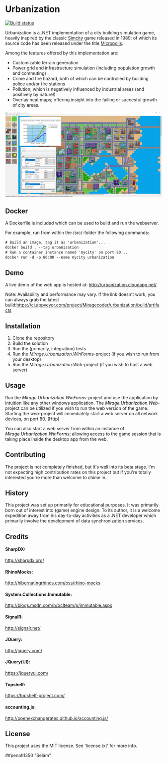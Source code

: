 # Urbanization

[![Build status](https://ci.appveyor.com/api/projects/status/ala0uiruj1s644pq/branch/master?svg=true)](https://ci.appveyor.com/project/Miragecoder/urbanization/branch/master)

Urbanization is a .NET implementation of a city building simulation game, heavily inspired by the classic [Simcity](http://en.wikipedia.org/wiki/SimCity_(1989_video_game)) game released in 1989; of which its source code has been released under the title [Micropolis](https://github.com/SimHacker/micropolis).

Among the features offered by this implementation are:
- Customizable terrain generation
- Power grid and infrastructure simulation (including population growth and commuting)
- Crime and fire hazard, both of which can be controlled by building police and/or fire stations
- Pollution, which is negatively influenced by industrial areas (and positively by nature!)
- Overlay heat maps; offering insight into the failing or succesful growth of city areas.

![Screenshot of 'Urbanization'](/screenshot.png?raw=true "Screenshot of 'Urbanization'")

## Docker

A Dockerfile is included which can be used to build and run the webserver.

For example, run from within the /src/-folder the following commands:
```
# Build an image, tag it as 'urbanization'...
docker build . --tag urbanization
# Run a container instance named 'mycity' on port 80...
docker run -d -p 80:80 --name mycity urbanization
```

## Demo

A live demo of the web app is hosted at:
http://urbanization.cloudapp.net/ 

Note: Availability and performance may vary. If the link doesn't work, you can always grab the latest build:https://ci.appveyor.com/project/Miragecoder/urbanization/build/artifacts

## Installation

1. Clone the repository
2. Build the solution
3. Run the (primarily, integration) tests
4. Run the *Mirage.Urbanization.WinForms*-project (if you wish to run from your desktop)
5. Run the *Mirage.Urbanization.Web*-project (if you wish to host a web server)

## Usage

Run the *Mirage.Urbanization.WinForms*-project and use the application by intuition like any other windows application. The *Mirage.Urbanization.Web*-project can be utilized if you wish to run the web version of the game. Starting the *web*-project will immediately start a web server on all network devices, on port 80. (Http)

You can also start a web server from within an instance of *Mirage.Urbanization.WinForms*; allowing access to the game session that is taking place inside the desktop app from the web.

## Contributing

The project is not completely finished, but it's well into its beta stage. I'm not expecting high contribution rates on this project but if you're totally interested you're more than welcome to chime in.

## History

This project was set up primarily for educational purposes. It was primarily born out of interest into (game) engine design. To its author, it is a welcome expedition away from his day-to-day activities as a .NET developer which primarily involve the development of data synchronization services.

## Credits

#### SharpDX:

http://sharpdx.org/

#### RhinoMocks:

http://hibernatingrhinos.com/oss/rhino-mocks

#### System.Collections.Immutable:

http://blogs.msdn.com/b/bclteam/p/immutable.aspx

#### SignalR:

http://signalr.net/

#### JQuery:

http://jquery.com/

#### JQuery(UI):

https://jqueryui.com/

#### Topshelf:

https://topshelf-project.com/

#### accounting.js:

http://openexchangerates.github.io/accounting.js/

## License

This project uses the MIT license. See 'license.txt' for more info.

##penah1350 "Selam"
